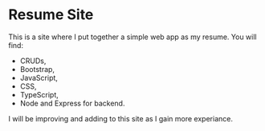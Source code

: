 # Resume Site

This is a site where I put together a simple web app as my resume. 
You will find: 
- CRUDs, 
- Bootstrap,
- JavaScript,
- CSS,
- TypeScript,
- Node and Express for backend.

I will be improving and adding to this site as I gain more experiance.



